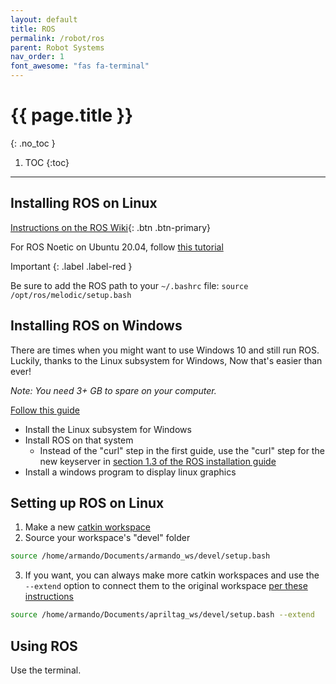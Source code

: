 ```yaml
---
layout: default
title: ROS
permalink: /robot/ros
parent: Robot Systems
nav_order: 1
font_awesome: "fas fa-terminal"
---
```


# <i class="{{ page.font_awesome }}"></i> {{ page.title }}
{: .no_toc }


1. TOC
{:toc}

---


## Installing ROS on Linux

[Instructions on the ROS Wiki](http://wiki.ros.org/Installation/Ubuntu){: .btn .btn-primary}

For ROS Noetic on Ubuntu 20.04, follow [this tutorial](https://varhowto.com/install-ros-noetic-ubuntu-20-04/)

Important
{: .label .label-red }

Be sure to add the ROS path to your `~/.bashrc` file: `source /opt/ros/melodic/setup.bash`



## Installing ROS on Windows
There are times when you might want to use Windows 10 and still run ROS. Luckily, thanks to the Linux subsystem for Windows, Now that's easier than ever!

_Note: You need 3+ GB to spare on your computer._

[Follow this guide](https://janbernloehr.de/2017/06/10/ros-windows)
- Install the Linux subsystem for Windows
- Install ROS on that system
    - Instead of the "curl" step in the first guide, use the "curl" step for the new keyserver in [section 1.3 of the ROS installation guide](http://wiki.ros.org/Installation/Ubuntu)
- Install a windows program to display linux graphics


## Setting up ROS on Linux

1. Make a new [catkin workspace](http://wiki.ros.org/catkin/Tutorials/create_a_workspace)
2. Source your workspace's "devel" folder
```bash
source /home/armando/Documents/armando_ws/devel/setup.bash
```
3. If you want, you can always make more catkin workspaces and use the `--extend` option to connect them to the original workspace [per these instructions](https://answers.ros.org/question/238679/how-to-chain-three-catkin-workspaces/)
```bash
source /home/armando/Documents/apriltag_ws/devel/setup.bash --extend
```



## Using ROS
Use the terminal.

